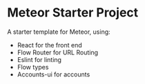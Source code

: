 # Meteor Starter Project

A starter template for Meteor, using:
* React for the front end
* Flow Router for URL Routing
* Eslint for linting
* Flow types
* Accounts-ui for accounts
